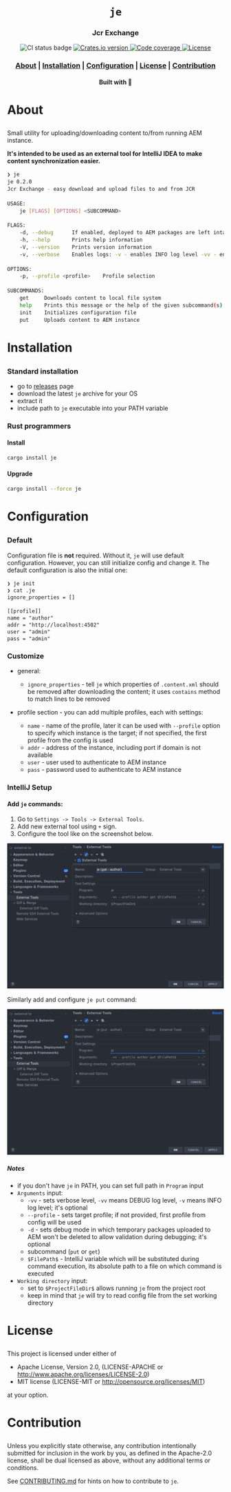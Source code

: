 <div align="center">

  <h1><code>je</code></h1>

  <h3>
    <strong>Jcr Exchange</strong>
  </h3>

  <p>
    <img src="https://img.shields.io/github/workflow/status/devzbysiu/je/ci?style=for-the-badge" alt="CI status badge" />
    <a href="https://crates.io/crates/je">
      <img src="https://img.shields.io/crates/v/je?style=for-the-badge" alt="Crates.io version" />
    </a>
    <a href="https://codecov.io/gh/devzbysiu/je">
      <img src="https://img.shields.io/codecov/c/github/devzbysiu/je?style=for-the-badge&token=f2339b3de9e44be0a902458a669c1160" alt="Code coverage"/>
    </a>
    <a href="https://crates.io/crates/je">
      <img src="https://img.shields.io/crates/l/je?style=for-the-badge" alt="License"/>
    </a>
  </p>

  <h3>
    <a href="#about">About</a>
    <span> | </span>
    <a href="#installation">Installation</a>
    <span> | </span>
    <a href="#configuration">Configuration</a>
    <span> | </span>
    <a href="#license">License</a>
    <span> | </span>
    <a href="#contribution">Contribution</a>
  </h3>

  <sub><h4>Built with 🦀</h4></sub>
</div>

# <p id="about">About</p>

Small utility for uploading/downloading content to/from running AEM instance.

**It's intended to be used as an external tool for IntelliJ IDEA to make content synchronization easier.**

```bash
❯ je
je 0.2.0
Jcr Exchange - easy download and upload files to and from JCR

USAGE:
    je [FLAGS] [OPTIONS] <SUBCOMMAND>

FLAGS:
    -d, --debug      If enabled, deployed to AEM packages are left intact (are not deleted) to allow investigation
    -h, --help       Prints help information
    -V, --version    Prints version information
    -v, --verbose    Enables logs: -v - enables INFO log level -vv - enables DEBUG log level

OPTIONS:
    -p, --profile <profile>    Profile selection

SUBCOMMANDS:
    get     Downloads content to local file system
    help    Prints this message or the help of the given subcommand(s)
    init    Initializes configuration file
    put     Uploads content to AEM instance
```

# <p id="installation">Installation</p>

### Standard installation
- go to [releases](https://github.com/devzbysiu/je/releases) page
- download the latest `je` archive for your OS
- extract it
- include path to `je` executable into your PATH variable

### Rust programmers

#### Install
```bash
cargo install je
```

#### Upgrade
```bash
cargo install --force je
```

# <p id="configuration">Configuration</p>

### Default
Configuration file is **not** required. Without it, `je` will use default configuration.
However, you can still initialize config and change it. The default configuration is also the initial
one:

```
❯ je init
❯ cat .je
ignore_properties = []

[[profile]]
name = "author"
addr = "http://localhost:4502"
user = "admin"
pass = "admin"
```
### Customize
- general:
  - `ignore_properties` - tell `je` which properties of `.content.xml` should be removed after
downloading the content; it uses `contains` method to match lines to be removed

- profile section - you can add multiple profiles, each with settings:
  - `name` - name of the profile, later it can be used with `--profile` option to specify which instance is the target; if not specified, the first profile from the config is used
  - `addr` - address of the instance, including port if domain is not available
  - `user` - user used to authenticate to AEM instance
  - `pass` - password used to authenticate to AEM instance



### IntelliJ Setup

#### Add `je` commands:

1. Go to `Settings -> Tools -> External Tools`.
2. Add new external tool using `+` sign.
3. Configure the tool like on the screenshot below.

![je get configuration](./res/je-get.png)

Similarly add and configure `je put` command:

![je put configuration](./res/je-put.png)


##### Notes
- if you don't have `je` in PATH, you can set full path in `Program` input
- `Arguments` input:
  - `-vv` - sets verbose level, `-vv` means DEBUG log level, `-v` means INFO log level; it's optional
  - `--profile` - sets target profile; if not provided, first profile from config will be used
  - `-d` - sets debug mode in which temporary packages uploaded to AEM won't be deleted
    to allow validation during debugging; it's optional
  - subcommand (`put` or `get`)
  - `$FilePath$` - IntelliJ variable which will be substituted during command execution, its absolute
    path to a file on which command is executed
- `Working directory` input:
  - set to `$ProjectFileDir$` allows running `je` from the project root
  - keep in mind that `je` will try to read config file from the set working directory

# <p id="license">License</p>

This project is licensed under either of

- Apache License, Version 2.0, (LICENSE-APACHE or http://www.apache.org/licenses/LICENSE-2.0)
- MIT license (LICENSE-MIT or http://opensource.org/licenses/MIT)

at your option.

# <p id="contribution">Contribution</p>


Unless you explicitly state otherwise, any contribution intentionally submitted for inclusion in the work by you, as defined in the Apache-2.0 license, shall be dual licensed as above, without any additional terms or conditions.

See [CONTRIBUTING.md](./CONTRIBUTING.md) for hints on how to contribute to `je`.

